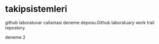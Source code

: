 takipsistemleri
===============

github laboratuvar calismasi deneme deposu.Github laboratuary work trail repostory.

deneme 2
